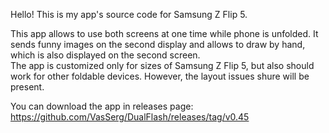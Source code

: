 Hello! This is my app's source code for Samsung Z Flip 5.  
  
This app allows to use both screens at one time while phone is unfolded. It sends funny images on the second display and allows to draw by hand, which is also displayed on the second screen.  
The app is customized only for sizes of Samsung Z Flip 5, but also should work for other foldable devices. However, the layout issues shure will be present.  
  
You can download the app in releases page: https://github.com/VasSerg/DualFlash/releases/tag/v0.45
